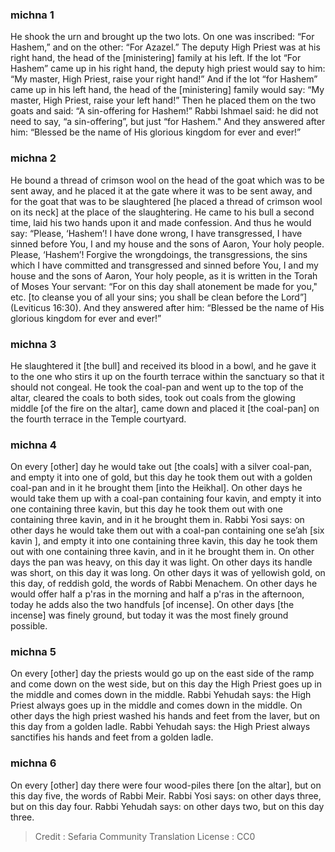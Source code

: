 
### michna 1
He shook the urn and brought up the two lots. On one was inscribed: “For Hashem,” and on the other: “For Azazel.” The deputy High Priest was at his right hand, the head of the [ministering] family at his left. If the lot “For Hashem” came up in his right hand, the deputy high priest would say to him: “My master, High Priest, raise your right hand!” And if the lot “for Hashem” came up in his left hand, the head of the [ministering] family would say: “My master, High Priest, raise your left hand!” Then he placed them on the two goats and said: “A sin-offering for Hashem!” Rabbi Ishmael said: he did not need to say, “a sin-offering”, but just “for Hashem." And they answered after him: “Blessed be the name of His glorious kingdom for ever and ever!”

### michna 2
He bound a thread of crimson wool on the head of the goat which was to be sent away, and he placed it at the gate where it was to be sent away, and for the goat that was to be slaughtered [he placed a thread of crimson wool on its neck] at the place of the slaughtering. He came to his bull a second time, laid his two hands upon it and made confession. And thus he would say: “Please, ‘Hashem’! I have done wrong, I have transgressed, I have sinned before You, I and my house and the sons of Aaron, Your holy people. Please, ‘Hashem’! Forgive the wrongdoings, the transgressions, the sins which I have committed and transgressed and sinned before You, I and my house and the sons of Aaron, Your holy people, as it is written in the Torah of Moses Your servant: “For on this day shall atonement be made for you," etc. [to cleanse you of all your sins; you shall be clean before the Lord”] (Leviticus 16:30). And they answered after him: “Blessed be the name of His glorious kingdom for ever and ever!”

### michna 3
He slaughtered it [the bull] and received its blood in a bowl, and he gave it to the one who stirs it up on the fourth terrace within the sanctuary so that it should not congeal. He took the coal-pan and went up to the top of the altar, cleared the coals to both sides, took out coals from the glowing middle [of the fire on the altar], came down and placed it [the coal-pan] on the fourth terrace in the Temple courtyard.

### michna 4
On every [other] day he would take out [the coals] with a silver coal-pan, and empty it into one of gold, but this day he took them out with a golden coal-pan and in it he brought them [into the Heikhal]. On other days he would take them up with a coal-pan containing four kavin, and empty it into one containing three kavin, but this day he took them out with one containing three kavin, and in it he brought them in. Rabbi Yosi says: on other days he would take them out with a coal-pan containing one se’ah [six kavin ], and empty it into one containing three kavin, this day he took them out with one containing three kavin, and in it he brought them in. On other days the pan was heavy, on this day it was light. On other days its handle was short, on this day it was long. On other days it was of yellowish gold, on this day, of reddish gold, the words of Rabbi Menachem. On other days he would offer half a p'ras in the morning and half a p'ras in the afternoon, today he adds also the two handfuls [of incense]. On other days [the incense] was finely ground, but today it was the most finely ground possible.

### michna 5
On every [other] day the priests would go up on the east side of the ramp and come down on the west side, but on this day the High Priest goes up in the middle and comes down in the middle. Rabbi Yehudah says: the High Priest always goes up in the middle and comes down in the middle. On other days the high priest washed his hands and feet from the laver, but on this day from a golden ladle. Rabbi Yehudah says: the High Priest always sanctifies his hands and feet from a golden ladle.

### michna 6
On every [other] day there were four wood-piles there [on the altar], but on this day five, the words of Rabbi Meir. Rabbi Yosi says: on other days three, but on this day four. Rabbi Yehudah says: on other days two, but on this day three.

>Credit : Sefaria Community Translation
>License : CC0